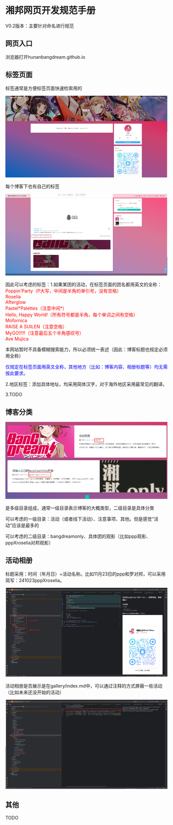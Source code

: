# 湘邦网页开发规范手册
V0.2版本：主要针对命名进行规范
## 网页入口
浏览器打开hunanbangdream.github.io
## 标签页面
标签通常是方便标签页面快速检索用的

![tag1.png](source/img/material_readme/tag1.png)

每个博客下也有自己的标签

![tag2.png](source/img/material_readme/tag2.png)

因此可以考虑的标签：1.如果某团的活动，在标签页面的团名都用英文的全称：
<font color=red>
Poppin'Party（P大写，中间是半角的单引号，没有空格）<br>
Roselia<br>
Afterglow<br>
Pastel\*Palettes（注意中间\*）<br>
Hello, Happy World!（所有符号都是半角，每个单词之间有空格）<br>
Mofornica<br>
RAISE A SUILEN（注意空格）<br>
MyGO!!!!!（注意最后五个半角感叹号）<br>
Ave Mujica<br>
</font>

本网站暂时不具备模糊搜索能力，所以必须统一表述（因此：博客标题也规定必须用全称）

<font color=blue>
仅规定在标签页面用英文全称，其他地方（比如：博客内容、相册标题等）均无需按此要求。
</font>

2.地区标签：添加具体地址，均采用简体汉字，对于海外地区采用最常见的翻译。

3.TODO
## 博客分类

![category1.png](source/img/material_readme/category1.png)

是多级目录组成，通常一级目录表示博客的大概类型，二级目录是具体分类

可以考虑的一级目录：活动（或者线下活动）、注意事项、其他。但是感觉“活动”应该是最多的

可以考虑的二级目录：bangdreamonly、具体团的观影（比如ppp观影、pppXroselia对邦观影）

## 活动相册

标题采用：时间（年月日）+活动名称。比如11月23日的ppp和罗对邦，可以采用简写：241023pppXroselia。

![album1.png](source/img/material_readme/album1.png)

活动相册是否展示是在gallery/index.md中，可以通过注释的方式屏蔽一些活动（比如未来还没开始的活动）

![album2.png](source/img/material_readme/album2.png)

## 其他
TODO
